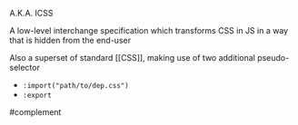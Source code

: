 A.K.A. ICSS

A low-level interchange specification which transforms CSS in JS in a way that is hidden from the end-user

Also a superset of standard [[CSS]], making use of two additional pseudo-selector

* `:import("path/to/dep.css")`
* `:export`

#complement 